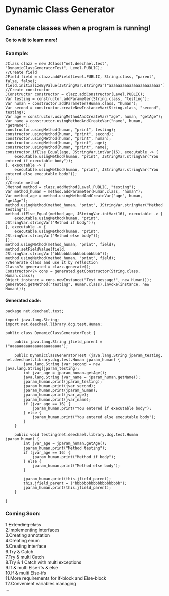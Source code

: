 # Dynamic Class Generator
## Generate classes when a program is running!

<b>Go to wiki to learn more!</b>

### Example:
    JClass clazz = new JClass("net.deechael.test", "DynamicClassGeneratorTest", Level.PUBLIC);
    //Create field
    JField field = clazz.addField(Level.PUBLIC, String.class, "parent", false, false);
    field.initializeByValue(JStringVar.stringVar("aaaaaaaaaaaaaaaaaaaaaaa"));
    //Create constructor
    JConstructor constructor = clazz.addConstructor(Level.PUBLIC);
    Var testing = constructor.addParameter(String.class, "testing");
    Var human = constructor.addParameter(Human.class, "human");
    Var second = constructor.createNewInstanceVar(String.class, "second", testing);
    Var age = constructor.usingMethodAndCreateVar("age", human, "getAge");
    Var name = constructor.usingMethodAndCreateVar("name", human, "getName");
    constructor.usingMethod(human, "print", testing);
    constructor.usingMethod(human, "print", second);
    constructor.usingMethod(human, "print", human);
    constructor.usingMethod(human, "print", age);
    constructor.usingMethod(human, "print", name);
    constructor.ifElse_Equal(age, JStringVar.intVar(16), executable -> {
        executable.usingMethod(human, "print", JStringVar.stringVar("You entered if executable body"));
    }, executable -> {
        executable.usingMethod(human, "print", JStringVar.stringVar("You entered else executable body"));
    });
    //Create method
    JMethod method = clazz.addMethod(Level.PUBLIC, "testing");
    Var method_human = method.addParameter(Human.class, "human");
    Var method_age = method.usingMethodAndCreateVar("age", human, "getAge");
    method.usingMethod(method_human, "print", JStringVar.stringVar("Method testing"));
    method.ifElse_Equal(method_age, JStringVar.intVar(16), executable -> {
        executable.usingMethod(human, "print", JStringVar.stringVar("Method if body"));
    }, executable -> {
        executable.usingMethod(human, "print", JStringVar.stringVar("Method else body"));
    });
    method.usingMethod(method_human, "print", field);
    method.setFieldValue(field, JStringVar.stringVar("bbbbbbbbbbbbbbbbbbbb"));
    method.usingMethod(method_human, "print", field);
    //Generate class and use it by reflection
    Class<?> generated = clazz.generate();
    Constructor<?> cons = generated.getConstructor(String.class, Human.class);
    Object instance = cons.newInstance("Test message!", new Human());
    generated.getMethod("testing", Human.class).invoke(instance, new Human());

#### Generated code:
    package net.deechael.test;

    import java.lang.String;
    import net.deechael.library.dcg.test.Human;

    public class DynamicClassGeneratorTest {

        public java.lang.String jfield_parent = ("aaaaaaaaaaaaaaaaaaaaaaa");

        public DynamicClassGeneratorTest (java.lang.String jparam_testing, net.deechael.library.dcg.test.Human jparam_human) {
            java.lang.String jvar_second = new java.lang.String(jparam_testing);
            int jvar_age = jparam_human.getAge();
            java.lang.String jvar_name = jparam_human.getName();
            jparam_human.print(jparam_testing);
            jparam_human.print(jvar_second);
            jparam_human.print(jparam_human);
            jparam_human.print(jvar_age);
            jparam_human.print(jvar_name);
            if (jvar_age == 16) {
                jparam_human.print("You entered if executable body");
            } else {
                jparam_human.print("You entered else executable body");
            }
        }

        public void testing(net.deechael.library.dcg.test.Human jparam_human) {
            int jvar_age = jparam_human.getAge();
            jparam_human.print("Method testing");
            if (jvar_age == 16) {
                jparam_human.print("Method if body");
            } else {
                jparam_human.print("Method else body");
            }
    
            jparam_human.print(this.jfield_parent);
            this.jfield_parent = ("bbbbbbbbbbbbbbbbbbbb");
            jparam_human.print(this.jfield_parent);
        }
    
    }

### Coming Soon:

1.<s>Extending class</s>\
2.Implementing interfaces\
3.Creating annotation\
4.Creating enum\
5.Creating interface\
6.Try & Catch\
7.Try & multi Catch\
8.Try & 1 Catch with multi exceptions\
9.If & multi Else-ifs & else\
10.If & multi Else-ifs\
11.More requirements for If-block and Else-block\
12.Convenient variables managing\
...
